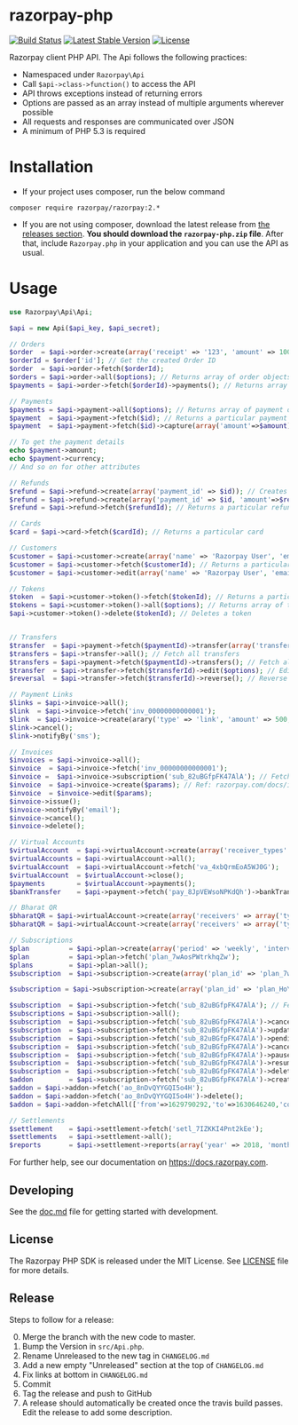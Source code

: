 # razorpay-php

[![Build Status](https://travis-ci.org/razorpay/razorpay-php.svg?branch=master)](https://travis-ci.org/razorpay/razorpay-php) [![Latest Stable Version](https://poser.pugx.org/razorpay/razorpay/v/stable.svg)](https://packagist.org/packages/razorpay/razorpay) [![License](https://poser.pugx.org/razorpay/razorpay/license.svg)](https://packagist.org/packages/razorpay/razorpay)

Razorpay client PHP API. The Api follows the following practices:

-   Namespaced under `Razorpay\Api`
-   Call `$api->class->function()` to access the API
-   API throws exceptions instead of returning errors
-   Options are passed as an array instead of multiple arguments wherever possible
-   All requests and responses are communicated over JSON
-   A minimum of PHP 5.3 is required

# Installation

-   If your project uses composer, run the below command

```
composer require razorpay/razorpay:2.*
```

-   If you are not using composer, download the latest release from [the releases section](https://github.com/razorpay/razorpay-php/releases).
    **You should download the `razorpay-php.zip` file**.
    After that, include `Razorpay.php` in your application and you can use the API as usual.

# Usage

```php
use Razorpay\Api\Api;

$api = new Api($api_key, $api_secret);

// Orders
$order  = $api->order->create(array('receipt' => '123', 'amount' => 100, 'currency' => 'INR')); // Creates order
$orderId = $order['id']; // Get the created Order ID
$order  = $api->order->fetch($orderId);
$orders = $api->order->all($options); // Returns array of order objects
$payments = $api->order->fetch($orderId)->payments(); // Returns array of payment objects against an order

// Payments
$payments = $api->payment->all($options); // Returns array of payment objects
$payment  = $api->payment->fetch($id); // Returns a particular payment
$payment  = $api->payment->fetch($id)->capture(array('amount'=>$amount)); // Captures a payment

// To get the payment details
echo $payment->amount;
echo $payment->currency;
// And so on for other attributes

// Refunds
$refund = $api->refund->create(array('payment_id' => $id)); // Creates refund for a payment
$refund = $api->refund->create(array('payment_id' => $id, 'amount'=>$refundAmount)); // Creates partial refund for a payment
$refund = $api->refund->fetch($refundId); // Returns a particular refund

// Cards
$card = $api->card->fetch($cardId); // Returns a particular card

// Customers
$customer = $api->customer->create(array('name' => 'Razorpay User', 'email' => 'customer@razorpay.com')); // Creates customer
$customer = $api->customer->fetch($customerId); // Returns a particular customer
$customer = $api->customer->edit(array('name' => 'Razorpay User', 'email' => 'customer@razorpay.com')); // Edits customer

// Tokens
$token  = $api->customer->token()->fetch($tokenId); // Returns a particular token
$tokens = $api->customer->token()->all($options); // Returns array of token objects
$api->customer->token()->delete($tokenId); // Deletes a token


// Transfers
$transfer  = $api->payment->fetch($paymentId)->transfer(array('transfers' => [ ['account' => $accountId, 'amount' => 100, 'currency' => 'INR']])); // Create transfer
$transfers = $api->transfer->all(); // Fetch all transfers
$transfers = $api->payment->fetch($paymentId)->transfers(); // Fetch all transfers created on a payment
$transfer  = $api->transfer->fetch($transferId)->edit($options); // Edit a transfer
$reversal  = $api->transfer->fetch($transferId)->reverse(); // Reverse a transfer

// Payment Links
$links = $api->invoice->all();
$link  = $api->invoice->fetch('inv_00000000000001');
$link  = $api->invoice->create(arary('type' => 'link', 'amount' => 500, 'description' => 'For XYZ purpose', 'customer' => array('email' => 'test@test.test')));
$link->cancel();
$link->notifyBy('sms');

// Invoices
$invoices = $api->invoice->all();
$invoice  = $api->invoice->fetch('inv_00000000000001');
$invoice =  $api->invoice->subscription('sub_82uBGfpFK47AlA'); // Fetch All Invoices for a Subscription
$invoice  = $api->invoice->create($params); // Ref: razorpay.com/docs/invoices for request params example
$invoice  = $invoice->edit($params);
$invoice->issue();
$invoice->notifyBy('email');
$invoice->cancel();
$invoice->delete();

// Virtual Accounts
$virtualAccount  = $api->virtualAccount->create(array('receiver_types' => array('bank_account'), 'description' => 'First Virtual Account', 'notes' => array('receiver_key' => 'receiver_value')));
$virtualAccounts = $api->virtualAccount->all();
$virtualAccount  = $api->virtualAccount->fetch('va_4xbQrmEoA5WJ0G');
$virtualAccount  = $virtualAccount->close();
$payments        = $virtualAccount->payments();
$bankTransfer    = $api->payment->fetch('pay_8JpVEWsoNPKdQh')->bankTransfer();

// Bharat QR
$bharatQR = $api->virtualAccount->create(array('receivers' => array('types' => array('qr_code')), 'description' => 'First QR code', 'amount_expected' => 100, 'notes' => array('receiver_key' => 'receiver_value'))); // Create Static QR
$bharatQR = $api->virtualAccount->create(array('receivers' => array('types' => array('qr_code')), 'description' => 'First QR code', 'notes' => array('receiver_key' => 'receiver_value'))); // Create Dynamic QR

// Subscriptions
$plan          = $api->plan->create(array('period' => 'weekly', 'interval' => 1, 'item' => array('name' => 'Test Weekly 1 plan', 'description' => 'Description for the weekly 1 plan', 'amount' => 600, 'currency' => 'INR')));
$plan          = $api->plan->fetch('plan_7wAosPWtrkhqZw');
$plans         = $api->plan->all();
$subscription  = $api->subscription->create(array('plan_id' => 'plan_7wAosPWtrkhqZw', 'customer_notify' => 1, 'total_count' => 6, 'start_at' => 1495995837, 'addons' => array(array('item' => array('name' => 'Delivery charges', 'amount' => 30000, 'currency' => 'INR')))));  // Create a Subscription

$subscription = $api->subscription->create(array('plan_id' => 'plan_HoYg68p5kmuvzD','total_count' => 12,'quantity' => 1,'expire_by' => 1633237807,'customer_notify' => 1, 'addons' => array(array('item'=>array('name' => 'Delivery charges','amount' => 30000,'currency' => 'INR'))),'offer_id' => 'offer_HrkIvgue2Uneqd','notes'=>array('notes_key_1'=>'Tea, Earl Grey, Hot','notes_key_2'=>'Tea, Earl Grey… decaf.'),'notify_info'=>array('notify_phone' => '9123456789','notify_email'=> 'gaurav.kumar@example.com')));  // Create a Subscription Link

$subscription  = $api->subscription->fetch('sub_82uBGfpFK47AlA'); // Fetch Subscription by ID
$subscriptions = $api->subscription->all();
$subscription  = $api->subscription->fetch('sub_82uBGfpFK47AlA')->cancel($options); //$options = ['cancel_at_cycle_end' => 1];
$subscription  = $api->subscription->fetch('sub_82uBGfpFK47AlA')->update($options); //$options = ['plan_id'=>'plan_00000000000002','offer_id'=>'offer_JHD834hjbxzhd38d','quantity'=>5];  //Update a Subscription
$subscription  = $api->subscription->fetch('sub_82uBGfpFK47AlA')->pendingUpdate(); // Fetch Details of Pending Update
$subscription =  $api->subscription->fetch('sub_82uBGfpFK47AlA')->cancelUpdate(); // Cancel an update
$subscription =  $api->subscription->fetch('sub_82uBGfpFK47AlA')->pause(['resume_at'=>'now']); // Pause Subscription
$subscription =  $api->subscription->fetch('sub_82uBGfpFK47AlA')->resume(['resume_at'=>'now']); // Resume Subscription
$subscription =  $api->subscription->fetch('sub_82uBGfpFK47AlA')->deleteOffer('offer_JHD834hjbxzhd38d') // Delete an Offer Linked to a Subscription
$addon         = $api->subscription->fetch('sub_82uBGfpFK47AlA')->createAddon(array('item' => array('name' => 'Extra Chair', 'amount' => 30000, 'currency' => 'INR'), 'quantity' => 2));
$addon = $api->addon->fetch('ao_8nDvQYYGQI5o4H');
$addon = $api->addon->fetch('ao_8nDvQYYGQI5o4H')->delete();
$addon = $api->addon->fetchAll(['from'=>1629790292,'to'=>1630646240,'count'=>1]); // Fetch all Add-ons

// Settlements
$settlement    = $api->settlement->fetch('setl_7IZKKI4Pnt2kEe');
$settlements   = $api->settlement->all();
$reports       = $api->settlement->reports(array('year' => 2018, 'month' => 2));
```

For further help, see our documentation on <https://docs.razorpay.com>.

[composer-install]: https://getcomposer.org/doc/00-intro.md#installation-linux-unix-osx

## Developing

See the [doc.md](doc.md) file for getting started with development.

## License

The Razorpay PHP SDK is released under the MIT License. See [LICENSE](LICENSE) file for more details.

## Release

Steps to follow for a release:

0.  Merge the branch with the new code to master.
1.  Bump the Version in `src/Api.php`.
1.  Rename Unreleased to the new tag in `CHANGELOG.md`
1.  Add a new empty "Unreleased" section at the top of `CHANGELOG.md`
1.  Fix links at bottom in `CHANGELOG.md`
1.  Commit
1.  Tag the release and push to GitHub
1.  A release should automatically be created once the travis build passes. Edit the release to add some description.
